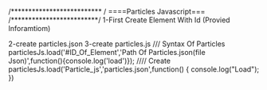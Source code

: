 /************************** /
 ====Particles Javascript===
 /*************************/
 1-First Create Element With Id (Provied Inforamtiom)
 <div id='Particle_js'></div>
 2-create particles.json 
 3-create particles.js
  /// Syntax Of Particles
   particlesJs.load('#ID_Of_Element','Path Of Particles.json(file Json)',function(){console.log('load')});
//// Create
 particlesJs.load('Particle_js','particles.json',function()
 {
   console.log("Load");
 })
